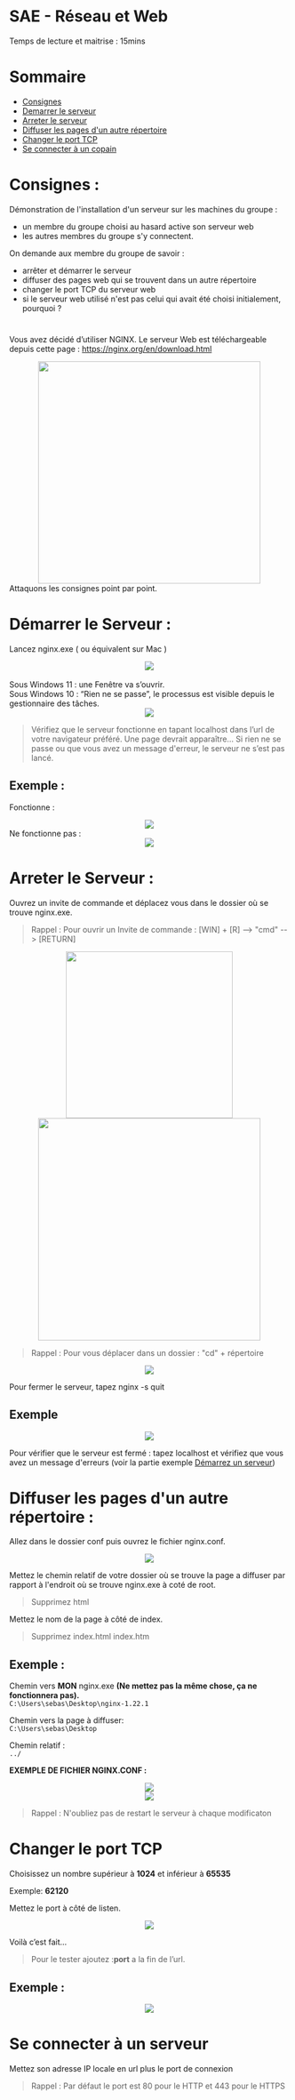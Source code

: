 # SAE - Réseau et Web


Temps de lecture et maitrise : 15mins

# Sommaire

* [Consignes](#consignes)
* [Demarrer le serveur](#démarrer-le-serveur)
* [Arreter le serveur](#arreter-le-serveur)
* [Diffuser les pages d'un autre répertoire](#diffuser-les-pages-dun-autre-répertoire)
* [Changer le port TCP](#changer-le-port-tcp)
* [Se connecter à un copain](#se-connecter-à-un-serveur)

# Consignes :

Démonstration de l'installation d'un serveur sur les machines du groupe :
* un membre du groupe choisi au hasard active son serveur web
* les autres membres du groupe s'y connectent.

On demande aux membre du groupe de savoir :
* arrêter et démarrer le serveur
* diffuser des pages web qui se trouvent dans un autre répertoire
* changer le port TCP du serveur web
* si le serveur web utilisé n'est pas celui qui avait été choisi initialement, pourquoi ?

#
Vous avez décidé d’utiliser NGINX. Le serveur Web est téléchargeable depuis cette page : 
https://nginx.org/en/download.html
<center>
<img src="https://nginx.org/nginx.png" width="400">
</center>
Attaquons les consignes point par point.


# Démarrer le Serveur :
Lancez nginx.exe ( ou équivalent sur Mac )
<center>
<img src="https://sebastiancaron.fr/images/image7.png">
</center>
<br>
Sous Windows 11 : une Fenêtre va s’ouvrir. 
<br>
Sous Windows 10 : “Rien ne se passe”, le processus est visible depuis le gestionnaire des tâches.
<br>

<center>
<img src="https://sebastiancaron.fr/images/image8.png">
</center>

> Vérifiez que le serveur fonctionne en tapant localhost dans l’url de votre navigateur préféré. Une page devrait apparaître… Si rien ne se passe ou que vous avez un message d'erreur, le serveur ne s’est pas lancé.

## Exemple :

Fonctionne : 
<center>
<img src="https://sebastiancaron.fr/images/image4.png">
</center>
Ne fonctionne pas :
<center>
<img src="https://sebastiancaron.fr/images/image1.png">
</center>

# Arreter le Serveur :
Ouvrez un invite de commande et déplacez vous dans le dossier où se trouve nginx.exe.
> Rappel : Pour ouvrir un Invite de commande : [WIN] + [R] --> "cmd" --> [RETURN]
<center>
<img src="https://sebastiancaron.fr/images/image3.png" width="300">
</center>
<center>
<img src="https://sebastiancaron.fr/images/image2.png" width="400">
</center>

> Rappel : Pour vous déplacer dans un dossier : "cd" + répertoire
<center>
<img src="https://sebastiancaron.fr/images/image12.png">
</center>

Pour fermer le serveur, tapez nginx -s quit
## Exemple
<center>
<img src="https://sebastiancaron.fr/images/image6.png">
</center>

Pour vérifier que le serveur est fermé : tapez localhost et vérifiez que vous avez un message d'erreurs (voir la partie exemple [Démarrez un serveur](#exemple))

# Diffuser les pages d'un autre répertoire :
Allez dans le dossier conf puis ouvrez le fichier nginx.conf.
<center>
<img src="https://sebastiancaron.fr/images/image14.png">
</center>

Mettez le chemin relatif de votre dossier où se trouve la page a diffuser par rapport à l'endroit où se trouve nginx.exe à coté de root.
> Supprimez html

Mettez le nom de la page à côté de index.
> Supprimez index.html index.htm

## Exemple :

Chemin vers **MON** nginx.exe **(Ne mettez pas la même chose, ça ne fonctionnera pas).**<br>
`C:\Users\sebas\Desktop\nginx-1.22.1`

Chemin vers la page à diffuser:<br>
`C:\Users\sebas\Desktop`

Chemin relatif :<br>
`../`

**EXEMPLE DE FICHIER NGINX.CONF :**
<center>
<img src="https://sebastiancaron.fr/images/image10.png">
</center>
<center>
<img src="https://sebastiancaron.fr/images/image5.png">
</center>

> Rappel : N'oubliez pas de restart le serveur à chaque modificaton

# Changer le port TCP
Choisissez un nombre supérieur à **1024** et inférieur à **65535**<br>

Exemple:  **62120**

Mettez le port à côté de listen.
<center>
<img src="https://sebastiancaron.fr/images/image11.png">
</center>

Voilà c’est fait…
> Pour le tester ajoutez :**port** a la fin de l’url.

## Exemple :
<center>
<img src="https://sebastiancaron.fr/images/image13.png">
</center>

# Se connecter à un serveur

Mettez son adresse IP locale en url plus le port de connexion

> Rappel : Par défaut le port est 80 pour le HTTP et 443 pour le HTTPS
